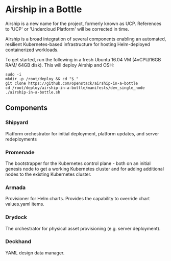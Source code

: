# Airship in a Bottle

Airship is a new name for the project, formerly known as UCP.  References to
'UCP' or 'Undercloud Platform' will be corrected in time.

Airship is a broad integration of several components
enabling an automated, resilient Kubernetes-based infrastructure for hosting
Helm-deployed containerized workloads.

To get started, run the following in a fresh Ubuntu 16.04 VM (4vCPU/16GB RAM/
64GB disk). This will deploy Airship and OSH:
```
sudo -i
mkdir -p /root/deploy && cd "$_"
git clone https://github.com/openstack/airship-in-a-bottle
cd /root/deploy/airship-in-a-bottle/manifests/dev_single_node
./airship-in-a-bottle.sh
```

## Components

### Shipyard

Platform orchestrator for initial deployment, platform updates, and server
redeployments

### Promenade

The bootstrapper for the Kubernetes control plane - both on an initial genesis node
to get a working Kubernetes cluster and for adding additional nodes to the existing
Kubernetes cluster.

### Armada

Provisioner for Helm charts. Provides the capability to override chart values.yaml
items.

### Drydock

The orchestrator for physical asset provisioning (e.g. server deployment).

### Deckhand

YAML design data manager.
